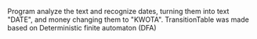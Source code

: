 Program analyze the text and recognize dates, turning them
into text "DATE", and money changing them to "KWOTA".
TransitionTable was made based on Deterministic finite automaton (DFA)
